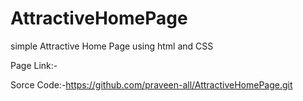 # AttractiveHomePage
simple Attractive Home Page using html and CSS

Page Link:-

Sorce Code:-https://github.com/praveen-all/AttractiveHomePage.git
